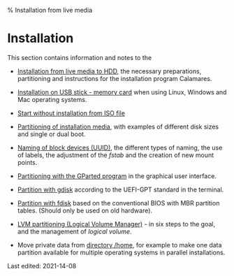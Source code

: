 % Installation from live media

# Installation

This section contains information and notes to the

+ [Installation from live media to HDD](0301-hd-install_en.md#installation-on-hdd), the necessary preparations, partitioning and instructions for the installation program Calamares.

+ [Installation on USB stick - memory card](0303-hd-ins-opts-oos_en.md#installation-on-usb-stick---memory-card) when using Linux, Windows and Mac operating systems.

+ [Start without installation from ISO file](0302-hd-ins-fromiso_en.md#fromiso)

+ [Partitioning of installation media](0310-part-size-examp_en.md#partitioning-of-installation-media), with examples of different disk sizes and single or dual boot.

+ [Naming of block devices (UUID)](0311-part-uuid_en.md#uuid---naming-of-block-devices), the different types of naming, the use of labels, the adjustment of the *fstab* and the creation of new mount points.

+ [Partitioning with the GParted program](0312-part-gparted_en.md#partitioning-with-gparted) in the graphical user interface.

+ [Partition with gdisk](0313-part-gdisk_en.md#partition-with-gdisk) according to the UEFI-GPT standard in the terminal.

+ [Partition with fdisk](0314-part-cfdisk_en.md#partition-with-fdisk) based on the conventional BIOS with MBR partition tables. (Should only be used on old hardware).

+ [LVM partitioning (Logical Volume Manager)](0315-part-lvm_en.md#lvm-partitioning---logical-volume-manager) - in six steps to the goal, and the management of *logical volume*.

+ Move private data from [directory /home](0316-home-move_en.md#move-directory-home), for example to make one data partition available for multiple operating systems in parallel installations.


<div id="rev">Last edited: 2021-14-08</div>
